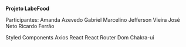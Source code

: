 **Projeto LabeFood**


Participantes:
Amanda Azevedo
Gabriel Marcelino
Jefferson Vieira
José Neto
Ricardo Ferrão



Styled Components
Axios
React
React Router Dom
Chakra-ui


